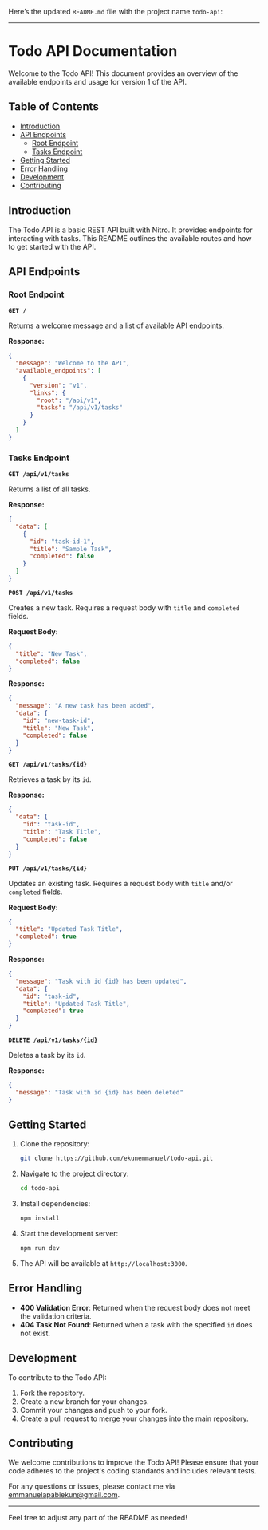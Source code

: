 Here’s the updated `README.md` file with the project name `todo-api`:

---

# Todo API Documentation

Welcome to the Todo API! This document provides an overview of the available endpoints and usage for version 1 of the API.

## Table of Contents

- [Introduction](#introduction)
- [API Endpoints](#api-endpoints)
  - [Root Endpoint](#root-endpoint)
  - [Tasks Endpoint](#tasks-endpoint)
- [Getting Started](#getting-started)
- [Error Handling](#error-handling)
- [Development](#development)
- [Contributing](#contributing)

## Introduction

The Todo API is a basic REST API built with Nitro. It provides endpoints for interacting with tasks. This README outlines the available routes and how to get started with the API.

## API Endpoints

### Root Endpoint

**`GET /`**

Returns a welcome message and a list of available API endpoints.

**Response:**

```json
{
  "message": "Welcome to the API",
  "available_endpoints": [
    {
      "version": "v1",
      "links": {
        "root": "/api/v1",
        "tasks": "/api/v1/tasks"
      }
    }
  ]
}
```

### Tasks Endpoint

**`GET /api/v1/tasks`**

Returns a list of all tasks.

**Response:**

```json
{
  "data": [
    {
      "id": "task-id-1",
      "title": "Sample Task",
      "completed": false
    }
  ]
}
```

**`POST /api/v1/tasks`**

Creates a new task. Requires a request body with `title` and `completed` fields.

**Request Body:**

```json
{
  "title": "New Task",
  "completed": false
}
```

**Response:**

```json
{
  "message": "A new task has been added",
  "data": {
    "id": "new-task-id",
    "title": "New Task",
    "completed": false
  }
}
```

**`GET /api/v1/tasks/{id}`**

Retrieves a task by its `id`.

**Response:**

```json
{
  "data": {
    "id": "task-id",
    "title": "Task Title",
    "completed": false
  }
}
```

**`PUT /api/v1/tasks/{id}`**

Updates an existing task. Requires a request body with `title` and/or `completed` fields.

**Request Body:**

```json
{
  "title": "Updated Task Title",
  "completed": true
}
```

**Response:**

```json
{
  "message": "Task with id {id} has been updated",
  "data": {
    "id": "task-id",
    "title": "Updated Task Title",
    "completed": true
  }
}
```

**`DELETE /api/v1/tasks/{id}`**

Deletes a task by its `id`.

**Response:**

```json
{
  "message": "Task with id {id} has been deleted"
}
```

## Getting Started

1. Clone the repository:

   ```bash
   git clone https://github.com/ekunemmanuel/todo-api.git
   ```

2. Navigate to the project directory:

   ```bash
   cd todo-api
   ```

3. Install dependencies:

   ```bash
   npm install
   ```

4. Start the development server:

   ```bash
   npm run dev
   ```

5. The API will be available at `http://localhost:3000`.

## Error Handling

- **400 Validation Error**: Returned when the request body does not meet the validation criteria.
- **404 Task Not Found**: Returned when a task with the specified `id` does not exist.

## Development

To contribute to the Todo API:

1. Fork the repository.
2. Create a new branch for your changes.
3. Commit your changes and push to your fork.
4. Create a pull request to merge your changes into the main repository.

## Contributing

We welcome contributions to improve the Todo API! Please ensure that your code adheres to the project's coding standards and includes relevant tests.

For any questions or issues, please contact me via [emmanuelapabiekun@gmail.com](mailto:emmanuelapabiekun@gmail.com).

---

Feel free to adjust any part of the README as needed!